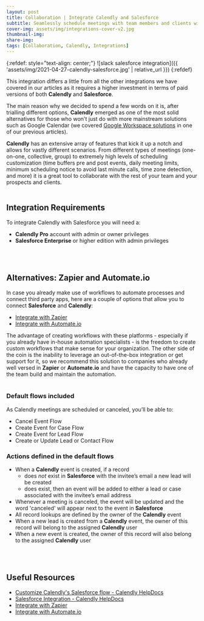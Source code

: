 ```yaml
---
layout: post
title: Collaboration | Integrate Calendly and Salesforce
subtitle: Seamlessly schedule meetings with team members and clients with this powerful integration 
cover-img: assets/img/integrations-cover-v2.jpg
thumbnail-img: 
share-img: 
tags: [Collaboration, Calendly, Integrations]
---
```


{:refdef: style="text-align: center;"}
![slack salesforce integration]({{ 'assets/img/2021-04-27-calendly-salesforce.jpg' | relative_url }})
{:refdef}

This integration differs a little from all the other integrations we have covered in our articles as it requires a higher investment in terms of paid versions of both **Calendly** and **Salesforce**.

The main reason why we decided to spend a few words on it is, after trialling different options, **Calendly** emerged as one of the most solid alternatives for those who won't just do with more mainstream solutions such as Google Calendar (we covered [Google Workspace solutions](https://aocollab.tech/2021-04-13-gsuite-salesforce/) in one of our previous articles).

**Calendly** has an extensive array of features that kick it up a notch and allows for vastly different scenarios. From different types of meetings (one-on-one, collective, group) to extremely high levels of scheduling customization (time buffers pre and post events, daily meeting limits, minimum scheduling notice to avoid last minute calls, time zone detection, and more) it is a great tool to collaborate with the rest of your team and your prospects and clients.
<br/>
<br/>

## Integration Requirements
To integrate Calendly with Salesforce you will need a:
* **Calendly Pro** account with admin or owner privileges
* **Salesforce Enterprise** or higher edition with admin privileges
<br/>
<br/>

## Alternatives: Zapier and Automate.io
In case you already make use of workflows to automate processes and connect third party apps, here are a couple of options that allow you to connect **Salesforce** and **Calendly**:
* [Integrate with Zapier](https://zapier.com/apps/calendly/integrations/salesforce)
* [Integrate with Automate.io](https://automate.io/integration/calendly/salesforce)

The advantage of creating workflows with these platforms - especially if you already have in-house automation specialists - is the freedom to create custom workflows that make sense for your organization. The other side of the coin is the inability to leverage an out-of-the-box integration or get support for it, so we recommend this solution to companies who already well versed in **Zapier** or **Automate.io** and have the capacity to have one of the team build and maintain the automation.
<br/>
<br/>

### Default flows included
As Calendly meetings are scheduled or canceled, you’ll be able to:
* Cancel Event Flow
* Create Event for Case Flow
* Create Event for Lead Flow
* Create or Update Lead or Contact Flow

### Actions defined in the default flows
* When a **Calendly** event is created, if a record
  * does *not* exist in **Salesforce** with the invitee’s email  a new lead will be created  
  * does exist, then an event will be added to either a lead or case associated with the invitee’s email address
* Whenever a meeting is canceled, the event will be updated and the word 'canceled' will appear next to the event in **Salesforce**
* All record lookups are defined by the owner of the **Calendly** event
* When a new lead is created from a **Calendly** event, the owner of this record will belong to the assigned **Calendly** user
* When a new event is created, the owner of this record will also belong to the assigned **Calendly** user
<br/>
<br/>

## Useful Resources
* [Customize Calendly's Salesforce flow - Calendly HelpDocs](https://help.calendly.com/hc/en-us/articles/360035487554-Customize-Calendly-s-Salesforce-flow)
* [Salesforce Integration - Calendly HelpDocs](https://help.calendly.com/hc/en-us/articles/223195548-Salesforce)
* [Integrate with Zapier](https://zapier.com/apps/calendly/integrations/salesforce)
* [Integrate with Automate.io](https://automate.io/integration/calendly/salesforce)
<br/>
<br/>
